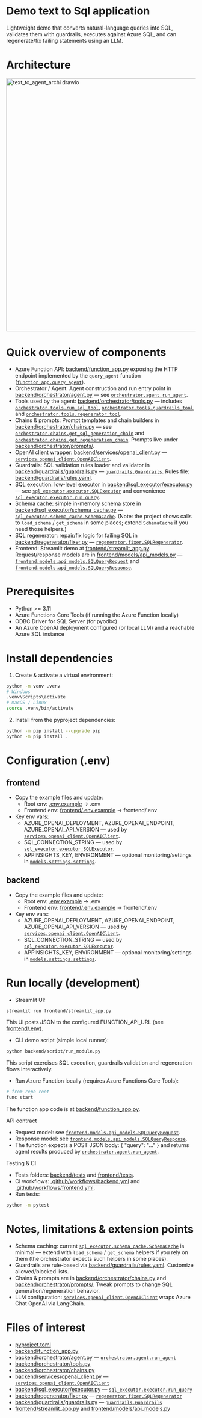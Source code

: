 # Demo text to Sql application

Lightweight demo that converts natural-language queries into SQL, validates them with guardrails, executes against Azure SQL, and can regenerate/fix failing statements using an LLM.


# Architecture

<img width="1664" height="672" alt="text_to_agent_archi drawio" src="https://github.com/user-attachments/assets/adf036c4-2846-4201-a675-f3da0b83e255" />

# Quick overview of components
- Azure Function API: [backend/function_app.py](backend/function_app.py) exposing the HTTP endpoint implemented by the `query_agent` function ([`function_app.query_agent`](backend/function_app.py)).
- Orchestrator / Agent: Agent construction and run entry point in [backend/orchestrator/agent.py](backend/orchestrator/agent.py) — see [`orchestrator.agent.run_agent`](backend/orchestrator/agent.py).
- Tools used by the agent: [backend/orchestrator/tools.py](backend/orchestrator/tools.py) — includes [`orchestrator.tools.run_sql_tool`](backend/orchestrator/tools.py), [`orchestrator.tools.guardrails_tool`](backend/orchestrator/tools.py), and [`orchestrator.tools.regenerator_tool`](backend/orchestrator/tools.py).
- Chains & prompts: Prompt templates and chain builders in [backend/orchestrator/chains.py](backend/orchestrator/chains.py) — see [`orchestrator.chains.get_sql_generation_chain`](backend/orchestrator/chains.py) and [`orchestrator.chains.get_regeneration_chain`](backend/orchestrator/chains.py). Prompts live under [backend/orchestrator/prompts/](backend/orchestrator/prompts/).
- OpenAI client wrapper: [backend/services/openai_client.py](backend/services/openai_client.py) — [`services.openai_client.OpenAIClient`](backend/services/openai_client.py).
- Guardrails: SQL validation rules loader and validator in [backend/guardrails/guardrails.py](backend/guardrails/guardrails.py) — [`guardrails.Guardrails`](backend/guardrails/guardrails.py). Rules file: [backend/guardrails/rules.yaml](backend/guardrails/rules.yaml).
- SQL execution: low-level executor in [backend/sql_executor/executor.py](backend/sql_executor/executor.py) — see [`sql_executor.executor.SQLExecutor`](backend/sql_executor/executor.py) and convenience [`sql_executor.executor.run_query`](backend/sql_executor/executor.py).
- Schema cache: simple in-memory schema store in [backend/sql_executor/schema_cache.py](backend/sql_executor/schema_cache.py) — [`sql_executor.schema_cache.SchemaCache`](backend/sql_executor/schema_cache.py). (Note: the project shows calls to `load_schema` / `get_schema` in some places; extend `SchemaCache` if you need those helpers.)
- SQL regenerator: repair/fix logic for failing SQL in [backend/regenerator/fixer.py](backend/regenerator/fixer.py) — [`regenerator.fixer.SQLRegenerator`](backend/regenerator/fixer.py).
- Frontend: Streamlit demo at [frontend/streamlit_app.py](frontend/streamlit_app.py). Request/response models are in [frontend/models/api_models.py](frontend/models/api_models.py) — [`frontend.models.api_models.SQLQueryRequest`](frontend/models/api_models.py) and [`frontend.models.api_models.SQLQueryResponse`](frontend/models/api_models.py).

# Prerequisites
- Python >= 3.11
- Azure Functions Core Tools (if running the Azure Function locally)
- ODBC Driver for SQL Server (for pyodbc)
- An Azure OpenAI deployment configured (or local LLM) and a reachable Azure SQL instance

# Install dependencies
1. Create & activate a virtual environment:
```bash
python -m venv .venv
# Windows
.venv\Scripts\activate
# macOS / Linux
source .venv/bin/activate
```

2. Install from the pyproject dependencies:
```bash
python -m pip install --upgrade pip
python -m pip install .
```

# Configuration (.env)
## frontend
- Copy the example files and update:
  - Root env: [.env.example](.env.example) -> .env
  - Frontend env: [frontend/.env.example](frontend/.env.example) -> frontend/.env
- Key env vars:
  - AZURE_OPENAI_DEPLOYMENT, AZURE_OPENAI_ENDPOINT, AZURE_OPENAI_API_VERSION — used by [`services.openai_client.OpenAIClient`](backend/services/openai_client.py).
  - SQL_CONNECTION_STRING — used by [`sql_executor.executor.SQLExecutor`](backend/sql_executor/executor.py).
  - APPINSIGHTS_KEY, ENVIRONMENT — optional monitoring/settings in [`models.settings.settings`](backend/models/settings.py).

## backend
- Copy the example files and update:
  - Root env: [.env.example](.env.example) -> .env
  - Frontend env: [frontend/.env.example](frontend/.env.example) -> frontend/.env
- Key env vars:
  - AZURE_OPENAI_DEPLOYMENT, AZURE_OPENAI_ENDPOINT, AZURE_OPENAI_API_VERSION — used by [`services.openai_client.OpenAIClient`](backend/services/openai_client.py).
  - SQL_CONNECTION_STRING — used by [`sql_executor.executor.SQLExecutor`](backend/sql_executor/executor.py).
  - APPINSIGHTS_KEY, ENVIRONMENT — optional monitoring/settings in [`models.settings.settings`](backend/models/settings.py).

# Run locally (development)
- Streamlit UI:
```bash
streamlit run frontend/streamlit_app.py
```
This UI posts JSON to the configured FUNCTION_API_URL (see [frontend/.env](frontend/.env)).


- CLI demo script (simple local runner):
```bash
python backend/script/run_module.py
```
This script exercises SQL execution, guardrails validation and regeneration flows interactively.

- Run Azure Function locally (requires Azure Functions Core Tools):
```bash
# from repo root
func start
```
The function app code is at [backend/function_app.py](backend/function_app.py).

API contract
- Request model: see [`frontend.models.api_models.SQLQueryRequest`](frontend/models/api_models.py).
- Response model: see [`frontend.models.api_models.SQLQueryResponse`](frontend/models/api_models.py).
- The function expects a POST JSON body: { "query": "..." } and returns agent results produced by [`orchestrator.agent.run_agent`](backend/orchestrator/agent.py).

Testing & CI
- Tests folders: [backend/tests](backend/tests) and [frontend/tests](frontend/tests).
- CI workflows: [.github/workflows/backend.yml](.github/workflows/backend.yml) and [.github/workflows/frontend.yml](.github/workflows/frontend.yml).
- Run tests:
```bash
python -m pytest
```


# Notes, limitations & extension points
- Schema caching: current [`sql_executor.schema_cache.SchemaCache`](backend/sql_executor/schema_cache.py) is minimal — extend with `load_schema` / `get_schema` helpers if you rely on them (the orchestrator expects such helpers in some places).
- Guardrails are rule-based via [backend/guardrails/rules.yaml](backend/guardrails/rules.yaml). Customize allowed/blocked lists.
- Chains & prompts are in [backend/orchestrator/chains.py](backend/orchestrator/chains.py) and [backend/orchestrator/prompts/](backend/orchestrator/prompts/). Tweak prompts to change SQL generation/regeneration behavior.
- LLM configuration: [`services.openai_client.OpenAIClient`](backend/services/openai_client.py) wraps Azure Chat OpenAI via LangChain.

# Files of interest
- [pyproject.toml](pyproject.toml)
- [backend/function_app.py](backend/function_app.py)
- [backend/orchestrator/agent.py](backend/orchestrator/agent.py) — [`orchestrator.agent.run_agent`](backend/orchestrator/agent.py)
- [backend/orchestrator/tools.py](backend/orchestrator/tools.py)
- [backend/orchestrator/chains.py](backend/orchestrator/chains.py)
- [backend/services/openai_client.py](backend/services/openai_client.py) — [`services.openai_client.OpenAIClient`](backend/services/openai_client.py)
- [backend/sql_executor/executor.py](backend/sql_executor/executor.py) — [`sql_executor.executor.run_query`](backend/sql_executor/executor.py)
- [backend/regenerator/fixer.py](backend/regenerator/fixer.py) — [`regenerator.fixer.SQLRegenerator`](backend/regenerator/fixer.py)
- [backend/guardrails/guardrails.py](backend/guardrails/guardrails.py) — [`guardrails.Guardrails`](backend/guardrails/guardrails.py)
- [frontend/streamlit_app.py](frontend/streamlit_app.py) and [frontend/models/api_models.py](frontend/models/api_models.py)
